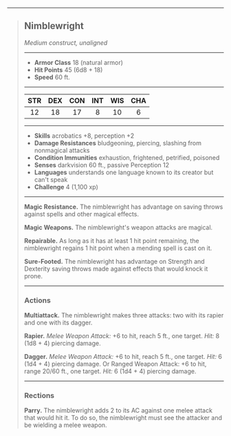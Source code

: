 ***
> ## Nimblewright
> *Medium construct, unaligned*
> 
> ***
> 
> - **Armor Class** 18 (natural armor)
> - **Hit Points** 45 (6d8 + 18)
> - **Speed** 60 ft.
> 
> ***
> 
> |STR|DEX|CON|INT|WIS|CHA|
> |:---:|:---:|:---:|:---:|:---:|:---:|
> |12|18|17|8|10|6|
> 
> ***
> 
> - **Skills** acrobatics +8, perception +2
> - **Damage Resistances** bludgeoning, piercing, slashing from nonmagical attacks
> - **Condition Immunities** exhaustion, frightened, petrified, poisoned
> - **Senses** darkvision 60 ft., passive Perception 12
> - **Languages** understands one language known to its creator but can't speak
> - **Challenge** 4 (1,100 xp)
> 
> ***
> 
> **Magic Resistance.** The nimblewright has advantage on saving throws against spells and other magical effects.
> 
> **Magic Weapons.** The nimblewright's weapon attacks are magical.
> 
> **Repairable.** As long as it has at least 1 hit point remaining, the nimblewright regains 1 hit point when a mending spell is cast on it.
> 
> **Sure-Footed.** The nimblewright has advantage on Strength and Dexterity saving throws made against effects that would knock it prone.
> 
> ***
> 
> ### Actions
> **Multiattack.** The nimblewright makes three attacks: two with its rapier and one with its dagger.
> 
> **Rapier.** *Melee Weapon Attack:* +6 to hit, reach 5 ft., one target. *Hit:* 8 (1d8 + 4) piercing damage.
> 
> **Dagger.** *Melee Weapon Attack:* +6 to hit, reach 5 ft., one target. *Hit:* 6 (1d4 + 4) piercing damage. Or Ranged Weapon Attack: +6 to hit, range 20/60 ft., one target. *Hit:* 6 (1d4 + 4) piercing damage.
> 
> ***
> 
> ### Rections
> **Parry.** The nimblewright adds 2 to its AC against one melee attack that would hit it. To do so, the nimblewright must see the attacker and be wielding a melee weapon.